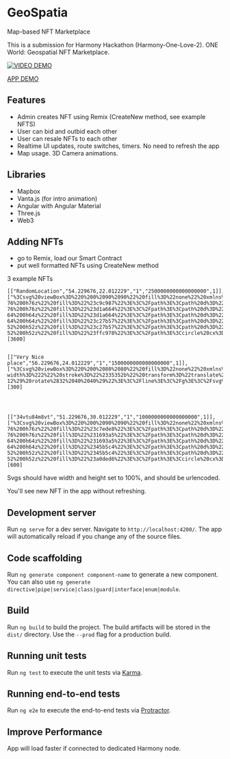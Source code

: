 # GeoSpatia

Map-based NFT Marketplace

This is a submission for Harmony Hackathon (Harmony-One-Love-2). ONE World: Geospatial NFT Marketplace.

[![VIDEO DEMO](https://img.youtube.com/vi/WV7UHb4XQ6Q/0.jpg)](https://www.youtube.com/watch?v=WV7UHb4XQ6Q)


[APP DEMO](https://thecyberd3m0n.gitlab.io/geo-spatia/)


## Features

- Admin creates NFT using Remix (CreateNew method, see example NFTS)
- User can bid and outbid each other
- User can resale NFTs to each other
- Realtime UI updates, route switches, timers. No need to refresh the app
- Map usage. 3D Camera animations.

## Libraries

- Mapbox
- Vanta.js (for intro animation)
- Angular with Angular Material
- Three.js
- Web3

## Adding NFTs

- go to Remix, load our Smart Contract
- put well formatted NFTs using CreateNew method

3 example NFTs

```
[["RandomLocation","54.229676,22.012229","1","2500000000000000000",1]],["%3Csvg%20viewBox%3D%220%200%2090%2090%22%20fill%3D%22none%22%20xmlns%3D%22http%3A%2F%2Fwww.w3.org%2F2000%2Fsvg%22%20width%3D%22100%25%22%20height%3D%22100%25%22%3E%3Cmask%20id%3D%22mask__ring%22%20maskUnits%3D%22userSpaceOnUse%22%20x%3D%220%22%20y%3D%220%22%20width%3D%2290%22%20height%3D%2290%22%3E%3Crect%20width%3D%2290%22%20height%3D%2290%22%20rx%3D%22180%22%20fill%3D%22white%22%3E%3C%2Frect%3E%3C%2Fmask%3E%3Cg%20mask%3D%22url%28%23mask__ring%29%22%3E%3Cpath%20d%3D%22M0%200h90v45H0z%22%20fill%3D%22%23ffc978%22%3E%3C%2Fpath%3E%3Cpath%20d%3D%22M0%2045h90v45H0z%22%20fill%3D%22%23c9c987%22%3E%3C%2Fpath%3E%3Cpath%20d%3D%22M83%2045a38%2038%200%2000-76%200h76z%22%20fill%3D%22%23c9c987%22%3E%3C%2Fpath%3E%3Cpath%20d%3D%22M83%2045a38%2038%200%2001-76%200h76z%22%20fill%3D%22%23d1a664%22%3E%3C%2Fpath%3E%3Cpath%20d%3D%22M77%2045a32%2032%200%2010-64%200h64z%22%20fill%3D%22%23d1a664%22%3E%3C%2Fpath%3E%3Cpath%20d%3D%22M77%2045a32%2032%200%2011-64%200h64z%22%20fill%3D%22%23c27b57%22%3E%3C%2Fpath%3E%3Cpath%20d%3D%22M71%2045a26%2026%200%2000-52%200h52z%22%20fill%3D%22%23c27b57%22%3E%3C%2Fpath%3E%3Cpath%20d%3D%22M71%2045a26%2026%200%2001-52%200h52z%22%20fill%3D%22%23ffc978%22%3E%3C%2Fpath%3E%3Ccircle%20cx%3D%2245%22%20cy%3D%2245%22%20r%3D%2223%22%20fill%3D%22%23ffe7bf%22%3E%3C%2Fcircle%3E%3C%2Fg%3E%3C%2Fsvg%3E"],[3600]


[["Very Nice place","56.229676,24.012229","1","1500000000000000000",1]],["%3Csvg%20viewBox%3D%220%200%2080%2080%22%20fill%3D%22none%22%20xmlns%3D%22http%3A%2F%2Fwww.w3.org%2F2000%2Fsvg%22%20width%3D%22100%25%22%20height%3D%22100%25%22%3E%3Cmask%20id%3D%22mask__bauhaus%22%20maskUnits%3D%22userSpaceOnUse%22%20x%3D%220%22%20y%3D%220%22%20width%3D%2280%22%20height%3D%2280%22%3E%3Crect%20width%3D%2280%22%20height%3D%2280%22%20rx%3D%22160%22%20fill%3D%22white%22%3E%3C%2Frect%3E%3C%2Fmask%3E%3Cg%20mask%3D%22url%28%23mask__bauhaus%29%22%3E%3Crect%20width%3D%2280%22%20height%3D%2280%22%20fill%3D%22%23ec6c2b%22%3E%3C%2Frect%3E%3Crect%20x%3D%2210%22%20y%3D%2230%22%20width%3D%2280%22%20height%3D%2210%22%20fill%3D%22%23feae4b%22%20transform%3D%22translate%2810%2010%29%20rotate%28196%2040%2040%29%22%3E%3C%2Frect%3E%3Ccircle%20cx%3D%2240%22%20cy%3D%2240%22%20fill%3D%22%23bdbf90%22%20r%3D%2216%22%20transform%3D%22translate%280%200%29%22%3E%3C%2Fcircle%3E%3Cline%20x1%3D%220%22%20y1%3D%2240%22%20x2%3D%2280%22%20y2%3D%2240%22%20stroke-width%3D%222%22%20stroke%3D%22%2335352b%22%20transform%3D%22translate%2812%20-12%29%20rotate%2832%2040%2040%29%22%3E%3C%2Fline%3E%3C%2Fg%3E%3C%2Fsvg%3E"],[300]




[["34vtu84m8vt","51.229676,30.012229","1","1000000000000000000",1]],["%3Csvg%20viewBox%3D%220%200%2090%2090%22%20fill%3D%22none%22%20xmlns%3D%22http%3A%2F%2Fwww.w3.org%2F2000%2Fsvg%22%20width%3D%22100%25%22%20height%3D%22100%25%22%3E%3Cmask%20id%3D%22mask__ring%22%20maskUnits%3D%22userSpaceOnUse%22%20x%3D%220%22%20y%3D%220%22%20width%3D%2290%22%20height%3D%2290%22%3E%3Crect%20width%3D%2290%22%20height%3D%2290%22%20rx%3D%22180%22%20fill%3D%22white%22%3E%3C%2Frect%3E%3C%2Fmask%3E%3Cg%20mask%3D%22url%28%23mask__ring%29%22%3E%3Cpath%20d%3D%22M0%200h90v45H0z%22%20fill%3D%22%23a0ded6%22%3E%3C%2Fpath%3E%3Cpath%20d%3D%22M0%2045h90v45H0z%22%20fill%3D%22%23c7ede8%22%3E%3C%2Fpath%3E%3Cpath%20d%3D%22M83%2045a38%2038%200%2000-76%200h76z%22%20fill%3D%22%23c7ede8%22%3E%3C%2Fpath%3E%3Cpath%20d%3D%22M83%2045a38%2038%200%2001-76%200h76z%22%20fill%3D%22%231693a5%22%3E%3C%2Fpath%3E%3Cpath%20d%3D%22M77%2045a32%2032%200%2010-64%200h64z%22%20fill%3D%22%231693a5%22%3E%3C%2Fpath%3E%3Cpath%20d%3D%22M77%2045a32%2032%200%2011-64%200h64z%22%20fill%3D%22%2345b5c4%22%3E%3C%2Fpath%3E%3Cpath%20d%3D%22M71%2045a26%2026%200%2000-52%200h52z%22%20fill%3D%22%2345b5c4%22%3E%3C%2Fpath%3E%3Cpath%20d%3D%22M71%2045a26%2026%200%2001-52%200h52z%22%20fill%3D%22%23a0ded6%22%3E%3C%2Fpath%3E%3Ccircle%20cx%3D%2245%22%20cy%3D%2245%22%20r%3D%2223%22%20fill%3D%22%237ececa%22%3E%3C%2Fcircle%3E%3C%2Fg%3E%3C%2Fsvg%3E"],[600]

```

Svgs should have width and height set to 100%, and should be urlencoded.

You'll see new NFT in the app without refreshing.

## Development server

Run `ng serve` for a dev server. Navigate to `http://localhost:4200/`. The app will automatically reload if you change any of the source files.

## Code scaffolding

Run `ng generate component component-name` to generate a new component. You can also use `ng generate directive|pipe|service|class|guard|interface|enum|module`.

## Build

Run `ng build` to build the project. The build artifacts will be stored in the `dist/` directory. Use the `--prod` flag for a production build.

## Running unit tests

Run `ng test` to execute the unit tests via [Karma](https://karma-runner.github.io).

## Running end-to-end tests

Run `ng e2e` to execute the end-to-end tests via [Protractor](http://www.protractortest.org/).


## Improve Performance

App will load faster if connected to dedicated Harmony node.